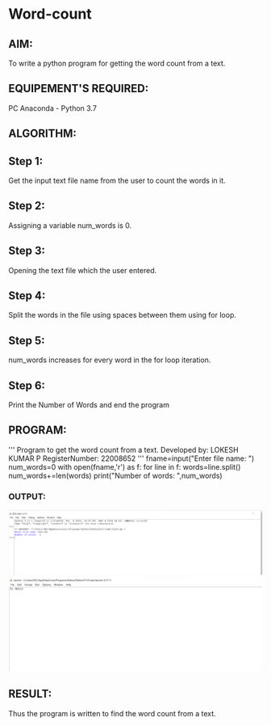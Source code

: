 # Word-count
## AIM:
To write a python program for getting the word count from a text.
## EQUIPEMENT'S REQUIRED: 
PC
Anaconda - Python 3.7
## ALGORITHM: 
## Step 1:
Get the input text file name from the user to count the words in it.

## Step 2:
Assigning a variable num_words is 0.

## Step 3:
Opening the text file which the user entered.

## Step 4:
Split the words in the file using spaces between them using for loop.

## Step 5:
num_words increases for every word in the for loop iteration.

## Step 6:
Print the Number of Words and end the program

## PROGRAM:
''' 
Program to get the word count from a text.
Developed by: LOKESH KUMAR P
RegisterNumber: 22008652
'''
fname=input("Enter file name: ")
num_words=0
with open(fname,'r') as f:
    for line in f:
        words=line.split()
        num_words+=len(words)
print("Number of words: ",num_words)


### OUTPUT:
![output](./wc_1.png)
![output](./wc_2.png)


## RESULT:
Thus the program is written to find the word count from a text.
